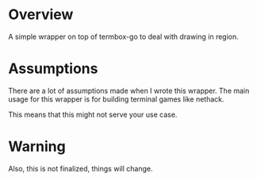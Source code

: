 # Overview

A simple wrapper on top of termbox-go to deal with drawing in region.

# Assumptions

There are a lot of assumptions made when I wrote this wrapper.
The main usage for this wrapper is for building terminal games like nethack.

This means that this might not serve your use case.

# Warning

Also, this is not finalized, things will change.
